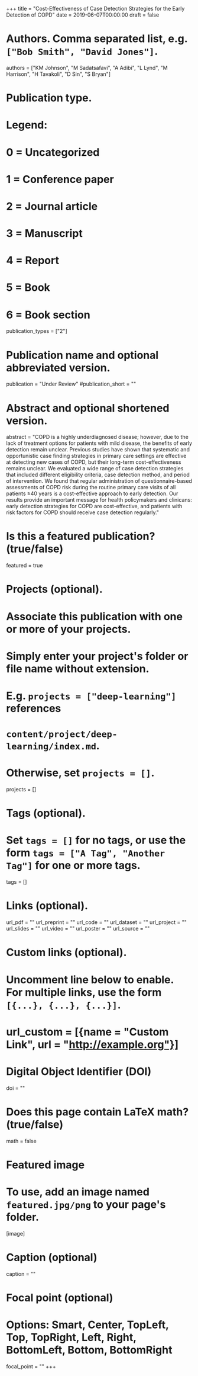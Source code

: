 +++
title = "Cost-Effectiveness of Case Detection Strategies for the Early Detection of COPD"
date = 2019-06-07T00:00:00
draft = false

# Authors. Comma separated list, e.g. `["Bob Smith", "David Jones"]`.
authors = ["KM Johnson", "M Sadatsafavi", "A Adibi", "L Lynd", "M Harrison", "H Tavakoli", "D Sin", "S Bryan"]

# Publication type.
# Legend:
# 0 = Uncategorized
# 1 = Conference paper
# 2 = Journal article
# 3 = Manuscript
# 4 = Report
# 5 = Book
# 6 = Book section
publication_types = ["2"]

# Publication name and optional abbreviated version.
publication = "Under Review"
#publication_short = ""

# Abstract and optional shortened version.
abstract = "COPD is a highly underdiagnosed disease; however, due to the lack of treatment options for patients with mild disease, the benefits of early detection remain unclear. Previous studies have shown that systematic and opportunistic case finding strategies in primary care settings are effective at detecting new cases of COPD, but their long-term cost-effectiveness remains unclear. We evaluated a wide range of case detection strategies that included different eligibility criteria, case detection method, and period of intervention. We found that regular administration of questionnaire-based assessments of COPD risk during the routine primary care visits of all patients ≥40 years is a cost-effective approach to early detection. Our results provide an important message for health policymakers and clinicans: early detection strategies for COPD are cost-effective, and patients with risk factors for COPD should receive case detection regularly."

# Is this a featured publication? (true/false)
featured = true

# Projects (optional).
#   Associate this publication with one or more of your projects.
#   Simply enter your project's folder or file name without extension.
#   E.g. `projects = ["deep-learning"]` references 
#   `content/project/deep-learning/index.md`.
#   Otherwise, set `projects = []`.
projects = []

# Tags (optional).
#   Set `tags = []` for no tags, or use the form `tags = ["A Tag", "Another Tag"]` for one or more tags.
tags = []

# Links (optional).
url_pdf = ""
url_preprint = ""
url_code = ""
url_dataset = ""
url_project = ""
url_slides = ""
url_video = ""
url_poster = ""
url_source = ""

# Custom links (optional).
#   Uncomment line below to enable. For multiple links, use the form `[{...}, {...}, {...}]`.
# url_custom = [{name = "Custom Link", url = "http://example.org"}]

# Digital Object Identifier (DOI)
doi = ""

# Does this page contain LaTeX math? (true/false)
math = false

# Featured image
# To use, add an image named `featured.jpg/png` to your page's folder. 
[image]
  # Caption (optional)
  caption = ""

  # Focal point (optional)
  # Options: Smart, Center, TopLeft, Top, TopRight, Left, Right, BottomLeft, Bottom, BottomRight
  focal_point = ""
+++


